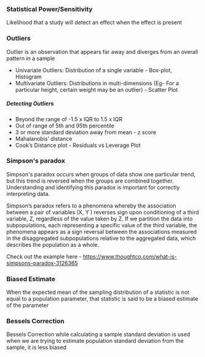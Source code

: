 ### Statistical Power/Sensitivity
Likelihood that a study will detect an effect when the effect is present

### Outliers
Outlier is an observation that appears far away and diverges from an overall pattern in a sample
* Univariate Outliers: Distribution of a single variable - Box-plot, Histogram
* Multivariate Outliers: Distributions in multi-dimensions (Eg- For a particular height, certain weight may be an outlier) - Scatter Plot
##### Detecting Outliers
* Beyond the range of -1.5 x IQR to 1.5 x IQR
* Out of range of 5th and 95th percentile
* 3 or more standard deviation away from mean - z score
* Mahalanobis’ distance
* Cook’s Distance plot - Residuals vs Leverage Plot


### Simpson's paradox
Simpson's paradox occurs when groups of data show one particular trend, but this trend is reversed when the groups are combined together. Understanding and identifying this paradox is important for correctly interpreting data.

Simpson’s paradox refers to a phenomena whereby the association between a pair of variables (X, Y ) reverses sign upon conditioning of a third variable, Z, regardless of the value taken by Z. If we partition the data into subpopulations, each representing a specific value of the third variable, the phenomena appears as a sign reversal between the associations measured in the disaggregated subpopulations relative to the aggregated data, which describes the population as a whole.

Check out the example here - https://www.thoughtco.com/what-is-simpsons-paradox-3126365

### Biased Estimate
When the expected mean of the sampling distribution of a statistic is not equal to a population parameter, that statistic is said to be a biased estimate of the parameter

### Bessels Correction
Bessels Correction while calculating a sample standard deviation is used when we are trying to estimate population standard deviation from the sample, it is less biased

